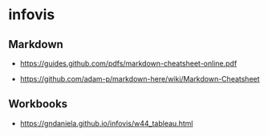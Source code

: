 # infovis


## Markdown

* https://guides.github.com/pdfs/markdown-cheatsheet-online.pdf

* https://github.com/adam-p/markdown-here/wiki/Markdown-Cheatsheet


## Workbooks

* https://gndaniela.github.io/infovis/w44_tableau.html
